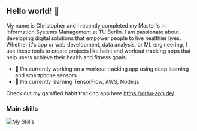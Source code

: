 ## Hello world! 👋

My name is Christopher and I recently completed my Master's in Information Systems Management at TU Berlin. I am passionate about developing digital solutions that empower people to live healthier lives. 
Whether it's app or web development, data analysis, or ML engineering, I use these tools to create projects like habit and workout tracking apps that help users achieve their health and fitness goals.

- 🔭 I’m currently working on a workout tracking app using deep learning and smartphone sensors
- 🌱 I’m currently learning TensorFlow, AWS, Node.js

Check out my gamified habit tracking app here https://drhu-app.de/

### Main skills
[![My Skills](https://skillicons.dev/icons?i=py,react,js,ts,vscode,github,git,tensorflow,figma,java,nodejs,html,css,bootstrap,androidstudio,notion,latex,npm,windows)](https://skillicons.dev)


<!--
**LotzofLotz/LotzofLotz** is a ✨ _special_ ✨ repository because its `README.md` (this file) appears on your GitHub profile.



-->
